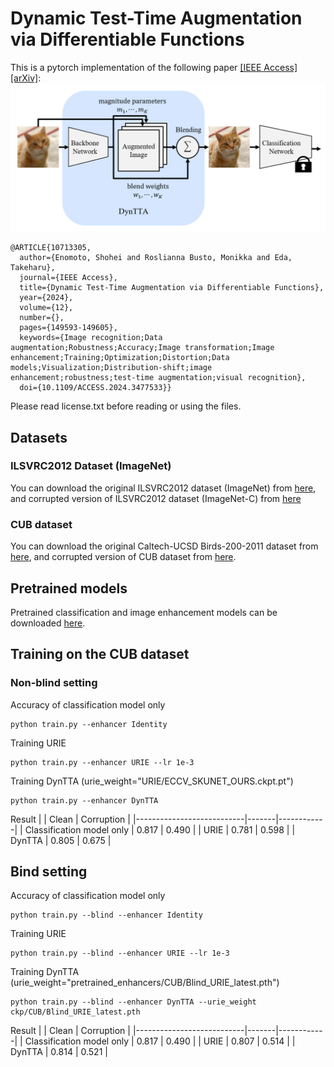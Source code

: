 # Dynamic Test-Time Augmentation via Differentiable Functions
This is a pytorch implementation of the following paper [[IEEE Access]](https://ieeexplore.ieee.org/document/10713305) [[arXiv]](https://arxiv.org/abs/2212.04681):  
![dyntta_arch](./image/dyntta_arch.png)
```
@ARTICLE{10713305,
  author={Enomoto, Shohei and Roslianna Busto, Monikka and Eda, Takeharu},
  journal={IEEE Access}, 
  title={Dynamic Test-Time Augmentation via Differentiable Functions}, 
  year={2024},
  volume={12},
  number={},
  pages={149593-149605},
  keywords={Image recognition;Data augmentation;Robustness;Accuracy;Image transformation;Image enhancement;Training;Optimization;Distortion;Data models;Visualization;Distribution-shift;image enhancement;robustness;test-time augmentation;visual recognition},
  doi={10.1109/ACCESS.2024.3477533}}
```
Please read license.txt before reading or using the files.  

## Datasets
### ILSVRC2012 Dataset (ImageNet)

You can download the original ILSVRC2012 dataset (ImageNet) from [here](http://image-net.org/challenges/LSVRC/2012/), and corrupted version of ILSVRC2012 dataset (ImageNet-C) from [here](https://zenodo.org/records/2235448)

### CUB dataset

You can download the original Caltech-UCSD Birds-200-2011 dataset from [here](https://www.vision.caltech.edu/datasets/cub_200_2011/), and corrupted version of CUB dataset from [here](https://postechackr-my.sharepoint.com/:u:/g/personal/postekian_postech_ac_kr/EayI2FO8LT1PgFipwuUmLjsB3SEw585Nw9HcxUMO438LbA?e=j990QH).

## Pretrained models
Pretrained classification and image enhancement models can be downloaded [here](https://drive.google.com/drive/folders/1BIjLZ8mRJa56Bjc_ppzgfup93g6_EvZA?usp=drive_link).

## Training on the CUB dataset
### Non-blind setting
Accuracy of classification model only
```
python train.py --enhancer Identity
```

Training URIE
```
python train.py --enhancer URIE --lr 1e-3 
```

Training DynTTA (urie_weight="URIE/ECCV_SKUNET_OURS.ckpt.pt")
```
python train.py --enhancer DynTTA 
```

Result
|                           | Clean | Corruption |
|---------------------------|-------|------------|
| Classification model only | 0.817 | 0.490      |
| URIE                      | 0.781 | 0.598      |
| DynTTA                    | 0.805 | 0.675      |


## Bind setting
Accuracy of classification model only
```
python train.py --blind --enhancer Identity 
```

Training URIE
```
python train.py --blind --enhancer URIE --lr 1e-3 
```

Training DynTTA (urie_weight="pretrained_enhancers/CUB/Blind_URIE_latest.pth")
```
python train.py --blind --enhancer DynTTA --urie_weight ckp/CUB/Blind_URIE_latest.pth
```

Result
|                           | Clean | Corruption |
|---------------------------|-------|------------|
| Classification model only | 0.817 | 0.490      |
| URIE                      | 0.807 | 0.514      |
| DynTTA                    | 0.814 | 0.521      |

